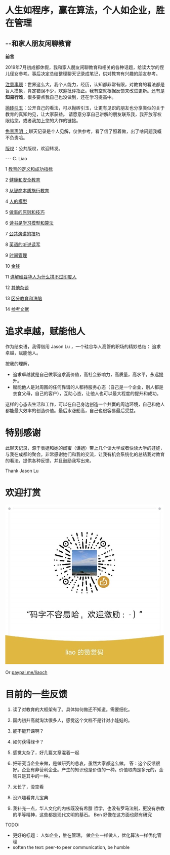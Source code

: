 # 人生如程序，赢在算法，个人如企业，胜在管理

## --和家人朋友闲聊教育 

**前言**

2019年7月初成都休假，我和家人朋友闲聊教育和相关的各种话题，给读大学的侄儿侄女参考。事后决定总结整理聊天记录成笔记，供对教育有兴趣的朋友参考。 

<span style="text-decoration:underline;">注意事项</span>：世界这么大，我个人能力，经历，认知都非常有限，对教育的看法都是盲人摸象，肯定错误不少，欢迎批评指正。我有空就根据反馈来改进更新。还有是**知易行难**，很多要点我自己也没做到，还在学习提高中。

<span style="text-decoration:underline;">抛砖引玉</span>：公开自己的看法，可以抛砖引玉，让更有见识的朋友也分享类似的关于教育的真知灼见，让大家获益。 请愿意分享自己讲解的朋友联系我，我开放写权限给您。或者我加上您的大作的链接。

<span style="text-decoration:underline;">免责声明 ：</span>聊天记录是个人见解，仅供参考，看了信了照着做，出了啥问题我概不负责哈。

<span style="text-decoration:underline;">版权</span>：公共版权，欢迎转发。

---  C. Liao


1 [教育的定义和成功指标](chapters/definition.md)

2 [健康和安全教育](chapters/healthAndsafety.md)

3 [从智商本质施行教育](chapters/educationOnIntelligence.md)

4 [人的模型](chapters/modelOfHuman.md)

5 [做事的原则和技巧](chapters/algorithmOfDoingThings.md)

6 [读书是学习模型和算法](chapters/readingBooks.md)

7 [公共演讲的技巧](chapters/publicSpeaking.md)

8 [英语的听说读写](chapters/english.md)

9 [时间管理](chapters/timeManagement.md)

10 [金钱](chapters/money.md)

11 [详解硅谷华人为什么拼不过印度人](chapters/limitationsOfChinese.md)

12 [其他杂谈](chapters/others.md)

13 [区分教育和洗脑](chapters/brainwash.md)

14 [参考文献](chapters/references.md)

# 追求卓越，赋能他人

作为结束语，我得借用 Jason Lu ，一个硅谷华人高管的职场的精妙总结： 追求卓越，赋能他人。

按我的理解， 
*   追求卓越就是自己做事追求高价值，高社会影响力，高质量，高水平，永远提升。 
*   赋能他人是对周围的任何靠谱的人都持服务心态（自己是一个企业，别人都是衣食父母，自己的客户），互助心态，让他人也可以最大程度的提升和成功。 

这样的心态去生活和工作，可以在自己身边创造一个共赢的周边环境，自己和他人都能最大效率的创造价值。最后水涨船高，自己也很容易最后受益。



# 特别感谢

此聊天记录，源于表姐和她的闺蜜（谭姐）带上几个读大学或者快读大学的娃娃，与我在成都的聚会。非常感谢她们和我的交流，让我有机会系统化的总结我对教育的看法，提供各种反馈，并且鼓励我写出来。

Thank Jason Lu


# 欢迎打赏

![alt_text](chapters/images/wechat-pay-Liao.jpg "image_tooltip")


Or [paypal.me/liaoch](http://paypal.me/liaoch)

# 目前的一些反馈

1. 读了对教育的大框架有了。具体如何做还不知道。需要细化。

2. 国内初升高就淘汰很多人，感觉这个文档不是针对小娃娃的。

3. 能不能开课啊？

4. 如何获得绿卡？

5. 感觉太杂了，好几篇文章混着一起

6. 把研究当企业来做，是做研究的悲哀，虽然大家都这么做。 答：这个反馈很好。企业有非营利企业。产生的知识也是价值的一种。价值取向是多元的，金钱只是其中的一种。

7. 太长了，没空看

8. 没兴趣看育儿宝典

9. 我补充一点，华人文化的内核既没有希腊 哲学，也没有罗马法制，更没有宗教的平等精神，这些都是现代文明的基石。  Ben 好像在这方面也颇有研究

TODO:
* 更好的标题： 人如企业，胜在管理。 做企业一样做人，优化算法一样优化管理
* soften the text: peer-to peer communication, be humble
